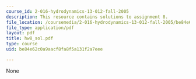 ```yaml
---
course_id: 2-016-hydrodynamics-13-012-fall-2005
description: This resource contains solutions to assignment 8.
file_location: /coursemedia/2-016-hydrodynamics-13-012-fall-2005/be84e62c0a9aacf8fa8f5a131f2a7eee_hw8_sol.pdf
file_type: application/pdf
layout: pdf
title: hw8_sol.pdf
type: course
uid: be84e62c0a9aacf8fa8f5a131f2a7eee

---
```

None